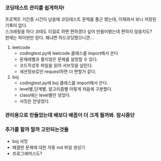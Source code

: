 ### 코딩테스트 관리를 쉽게하자!
프로젝트 기간중 시간이 남을때 코딩테스트 문제를 풀곤 했는데, 이제와서 보니 저장된 기록이 없다.
<br>
스크래핑을 하다 코테도 이걸로 하면 편하겠다 싶어 만들어봤는데 편하지 않을지도?
<br>
현재는 파이썬만 된다. 왜냐면 하드코딩했으니깐...

1. leetcode
   - codingtest.py에 leetcode 클래스를 import해서 쓴다
   - 문제레벨과 풀지않은 문제를 설정할 수 있다.
   - 코드작성후 파일을 읽어 서브밋을 날린다.
   - 세션정보로만 request하면 더 편할거 같다.
2. boj
   - codingtest.py에 boj 클래스를 import해서 쓴다.
   - level별,단계별, 알고리즘별 이렇게 처음에 구분했다.
   - class에는 level별만 넣었다.
   - 서밋은 안넣었다.

### 관리용으로 만들었는데 배보다 배꼽이 더 크게 될까봐. 잠시중단
### 추가를 할까 말까 고민되는것들
  - boj 서밋
  - 해결한 문제에 대한 자동 md 파일 생성기
  - 프로그래머스도?

